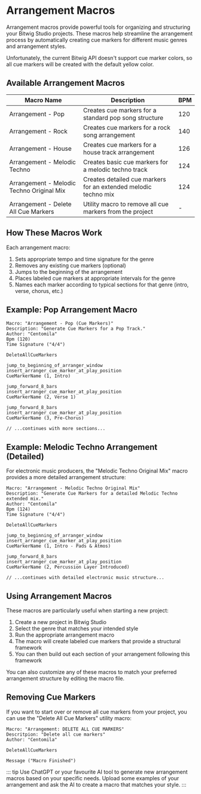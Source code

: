 # Arrangement Macros

Arrangement macros provide powerful tools for organizing and structuring your Bitwig Studio projects. These macros help streamline the arrangement process by automatically creating cue markers for different music genres and arrangement styles.

Unfortunately, the current Bitwig API doesn't support cue marker colors, so all cue markers will be created with the default yellow color.

## Available Arrangement Macros

| Macro Name | Description | BPM |
|------------|-------------|-----|
| Arrangement - Pop | Creates cue markers for a standard pop song structure | 120 |
| Arrangement - Rock | Creates cue markers for a rock song arrangement | 140 |
| Arrangement - House | Creates cue markers for a house track arrangement | 126 |
| Arrangement - Melodic Techno | Creates basic cue markers for a melodic techno track | 124 |
| Arrangement - Melodic Techno Original Mix | Creates detailed cue markers for an extended melodic techno mix | 124 |
| Arrangement - Delete All Cue Markers | Utility macro to remove all cue markers from the project | - |

## How These Macros Work

Each arrangement macro:
1. Sets appropriate tempo and time signature for the genre
2. Removes any existing cue markers (optional)
3. Jumps to the beginning of the arrangement
4. Places labeled cue markers at appropriate intervals for the genre
5. Names each marker according to typical sections for that genre (intro, verse, chorus, etc.)

## Example: Pop Arrangement Macro

```
Macro: "Arrangement - Pop (Cue Markers)"
Description: "Generate Cue Markers for a Pop Track."
Author: "Centomila"
Bpm (120)
Time Signature ("4/4")

DeleteAllCueMarkers

jump_to_beginning_of_arranger_window
insert_arranger_cue_marker_at_play_position
CueMarkerName (1, Intro)

jump_forward_8_bars
insert_arranger_cue_marker_at_play_position
CueMarkerName (2, Verse 1)

jump_forward_8_bars
insert_arranger_cue_marker_at_play_position
CueMarkerName (3, Pre-Chorus)

// ...continues with more sections...
```

## Example: Melodic Techno Arrangement (Detailed)

For electronic music producers, the "Melodic Techno Original Mix" macro provides a more detailed arrangement structure:

```
Macro: "Arrangement - Melodic Techno Original Mix"
Description: "Generate Cue Markers for a detailed Melodic Techno extended mix."
Author: "Centomila"
Bpm (124)
Time Signature ("4/4")

DeleteAllCueMarkers

jump_to_beginning_of_arranger_window
insert_arranger_cue_marker_at_play_position
CueMarkerName (1, Intro - Pads & Atmos)

jump_forward_8_bars
insert_arranger_cue_marker_at_play_position
CueMarkerName (2, Percussion Layer Introduced)

// ...continues with detailed electronic music structure...
```

## Using Arrangement Macros

These macros are particularly useful when starting a new project:

1. Create a new project in Bitwig Studio
2. Select the genre that matches your intended style
3. Run the appropriate arrangement macro
4. The macro will create labeled cue markers that provide a structural framework
5. You can then build out each section of your arrangement following this framework

You can also customize any of these macros to match your preferred arrangement structure by editing the macro file.

## Removing Cue Markers

If you want to start over or remove all cue markers from your project, you can use the "Delete All Cue Markers" utility macro:

```
Macro: "Arrangement: DELETE ALL CUE MARKERS"
Descritpion: "Delete all cue markers"
Author: "Centomila"

DeleteAllCueMarkers

Message ("Macro Finished")
```

::: tip
Use ChatGPT or your favourite AI tool to generate new arrangement macros based on your specific needs. Upload some examples of your arrangement and ask the AI to create a macro that matches your style.
:::